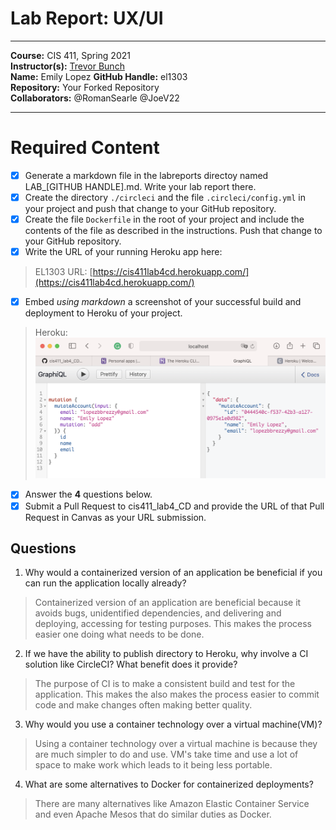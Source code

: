 # Lab Report: UX/UI
___
**Course:** CIS 411, Spring 2021  
**Instructor(s):** [Trevor Bunch](https://github.com/trevordbunch)  
**Name:** Emily Lopez
**GitHub Handle:** el1303  
**Repository:** Your Forked Repository  
**Collaborators:** @RomanSearle @JoeV22
___

# Required Content

- [x] Generate a markdown file in the labreports directoy named LAB_[GITHUB HANDLE].md. Write your lab report there.
- [x] Create the directory ```./circleci``` and the file ```.circleci/config.yml``` in your project and push that change to your GitHub repository.
- [x] Create the file ```Dockerfile``` in the root of your project and include the contents of the file as described in the instructions. Push that change to your GitHub repository.
- [x] Write the URL of your running Heroku app here:  
> EL1303 URL: [https://cis411lab4cd.herokuapp.com/](https://cis411lab4cd.herokuapp.com/)
- [X] Embed _using markdown_ a screenshot of your successful build and deployment to Heroku of your project.  
> Heroku: ![Successful Build](../assets/Heroku%20ScreenShot.png)
- [x] Answer the **4** questions below.
- [X] Submit a Pull Request to cis411_lab4_CD and provide the URL of that Pull Request in Canvas as your URL submission.

## Questions
1. Why would a containerized version of an application be beneficial if you can run the application locally already?
> Containerized version of an application are beneficial because it avoids bugs, unidentified dependencies, and delivering and deploying, accessing for testing purposes. This makes the process easier one doing what needs to be done.

2. If we have the ability to publish directory to Heroku, why involve a CI solution like CircleCI? What benefit does it provide?
> The purpose of CI is to make a consistent build and test for the application. This makes the also makes the process easier to commit code and make changes often making better quality.

3. Why would you use a container technology over a virtual machine(VM)? 
> Using a container technology over a virtual machine is because they are much simpler to do and use. VM's take time and use a lot of space to make work which leads to it being less portable.

4. What are some alternatives to Docker for containerized deployments?
> There are many alternatives like Amazon Elastic Container Service and even Apache Mesos that do similar duties as Docker.
